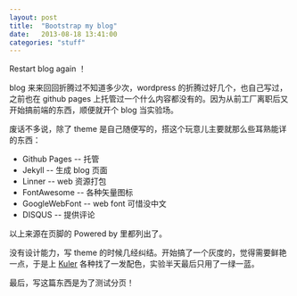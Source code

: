 ```yaml
---
layout: post
title:  "Bootstrap my blog"
date:   2013-08-18 13:41:00
categories: "stuff"
---
```


Restart blog again ！

blog 来来回回折腾过不知道多少次，wordpress 的折腾过好几个，也自己写过，之前也在 github pages 上托管过一个什么内容都没有的。因为从前工厂离职后又开始搞前端的东西，顺便就开个 blog 当实验场。

废话不多说，除了 theme 是自己随便写的，搭这个玩意儿主要就那么些耳熟能详的东西：

- Github Pages -- 托管
- Jekyll -- 生成 blog 页面
- Linner -- web 资源打包
- FontAwesome -- 各种矢量图标
- GoogleWebFont -- web font 可惜没中文
- DISQUS -- 提供评论

以上来源在页脚的 Powered by 里都列出了。

没有设计能力，写 theme 的时候几经纠结。开始搞了一个灰度的，觉得需要鲜艳一点，于是上 [Kuler](https://kuler.adobe.com/explore/) 各种找了一发配色，实验半天最后只用了一绿一蓝。

最后，写这篇东西是为了测试分页！
